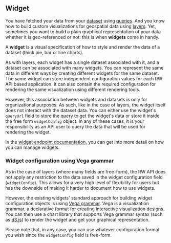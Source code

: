 ## Widget

You have fetched your data from your [dataset](/reference.html#dataset) using [queries](/reference.html#query). And you know how to build custom visualizations for geospatial data using [layers](/reference.html#layer). Yet, sometimes you want to build a plain graphical representation of your data - whether it is geo-referenced or not: this is when **widgets** come in handy.

A **widget** is a visual specification of how to style and render the data of a dataset (think pie, bar or line charts).

As with layers, each widget has a single dataset associated with it, and a dataset can be associated with many widgets. You can represent the same data in different ways by creating different widgets for the same dataset. The same widget can store independent configuration values for each RW API based application. It can also contain the required configuration for rendering the same visualization using different rendering tools.

However, this association between widgets and datasets is only for organizational purposes. As such, like in the case of layers, the widget itself does not interact with the dataset data. You can either use the widget's `queryUrl` field to store the query to get the widget's data or store it inside the free form `widgetConfig` object. In any of these cases, it is your responsibility as an API user to query the data that will be used for rendering the widget.

In the [widget endpoint documentation](/reference.html#widget), you can get into more detail on how you can manage widgets.

### Widget configuration using Vega grammar

As in the case of layers (where many fields are free-form), the RW API does not apply any restriction to the data saved in the widget configuration field (`widgetConfig`). This allows for a very high level of flexibility for users but has the downside of making it harder to document how to use widgets.

However, the existing widgets' standard approach for building widget configuration objects is using [Vega grammar](https://github.com/vega/vega). Vega is a visualization grammar, a declarative format for creating interactive visualization designs. You can then use a chart library that supports Vega grammar syntax (such as [d3.js](https://d3js.org/)) to render the widget and get your graphical representation.

Please note that, in any case, you can use whatever configuration format you wish since the `widgetConfig` field is free-form.
